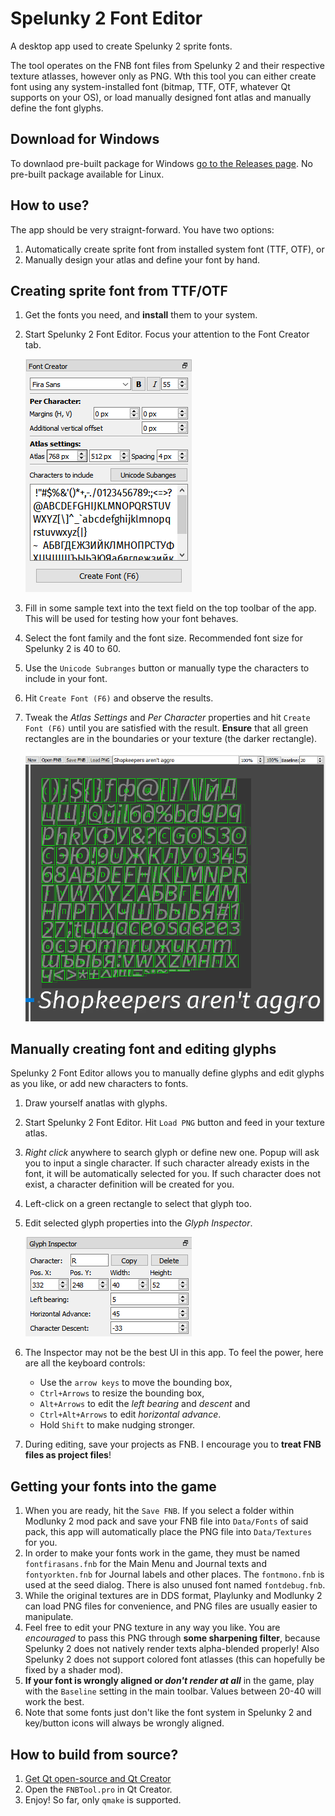 # Spelunky 2 Font Editor
A desktop app used to create Spelunky 2 sprite fonts.

The tool operates on the FNB font files from Spelunky 2 and their respective texture atlasses, however only as PNG. Wth this tool you can either create font using any system-installed font (bitmap, TTF, OTF, whatever Qt supports on your OS), or load manually designed font atlas and manually define the font glyphs.

## Download for Windows
To downlaod pre-built package for Windows [go to the Releases page](https://github.com/spelunky-fyi/Spelunky-2-Font-Editor/releases). No pre-built package available for Linux. 

## How to use?
The app should be very straignt-forward. You have two options:
1. Automatically create sprite font from installed system font (TTF, OTF), or
1. Manually design your atlas and define your font by hand.

## Creating sprite font from TTF/OTF
1. Get the fonts you need, and **install** them to your system.
1. Start Spelunky 2 Font Editor. Focus your attention to the Font Creator tab.

	![](https://raw.githubusercontent.com/spelunky-fyi/Spelunky-2-Font-Editor/main/images/font-creator.png)

1. Fill in some sample text into the text field on the top toolbar of the app. This will be used for testing how your font behaves.
1. Select the font family and the font size. Recommended font size for Spelunky 2 is 40 to 60.
1. Use the `Unicode Subranges` button or manually type the characters to include in your font.
1. Hit `Create Font (F6)` and observe the results.
1. Tweak the *Atlas Settings* and *Per Character*  properties and hit `Create Font (F6)` until you are satisfied with the result. **Ensure** that all green rectangles are in the boundaries or your texture (the darker rectangle).

	![](https://raw.githubusercontent.com/spelunky-fyi/Spelunky-2-Font-Editor/main/images/font-glyphs.png)

## Manually creating font and editing glyphs
Spelunky 2 Font Editor allows you to manually define glyphs and edit glyphs as you like, or add new characters to fonts.

1. Draw yourself anatlas with glyphs. 
1. Start Spelunky 2 Font Editor. Hit `Load PNG` button and feed in your texture atlas.
1. *Right click* anywhere to search glyph or define new one. Popup will ask you to input a single character. If such character already exists in the font, it will be automatically selected for you. If such character does not exist, a character definition will be created for you.
1. Left-click on a  green rectangle to select that glyph too.
1. Edit selected glyph properties into the *Glyph Inspector*.

	![](https://raw.githubusercontent.com/spelunky-fyi/Spelunky-2-Font-Editor/main/images/glyph-inspector.png)
 

1. The Inspector may not be the best UI in this app. To feel the power, here are all the keyboard controls:
	+ Use the `arrow keys` to move the bounding box, 
	+ `Ctrl+Arrows` to resize the bounding box, 
	+ `Alt+Arrows` to edit the *left bearing* and *descent* and 
	+ `Ctrl+Alt+Arrows` to edit *horizontal advance*.
	+ Hold `Shift` to make nudging stronger.
1. During editing, save your projects as FNB. I encourage you to **treat FNB files as project files**!


## Getting your fonts into the game
1. When you are ready, hit the `Save FNB`. If you select a folder within Modlunky 2 mod pack and save your FNB file into `Data/Fonts` of said pack, this app will automatically place the PNG file into `Data/Textures` for you. 
1. In order to make your fonts work in the game, they must be named `fontfirasans.fnb` for the Main Menu and Journal texts and `fontyorkten.fnb` for Journal labels and other places. The `fontmono.fnb` is used at the seed dialog. There is also unused font named `fontdebug.fnb`.
1. While the original textures are in DDS format, Playlunky and Modlunky 2 can load PNG files for convenience, and PNG files are usually easier to manipulate.
1. Feel free to edit your PNG texture in any way you like. You are *encouraged* to pass this PNG through **some sharpening filter**, because Spelunky 2 does not natively render texts alpha-blended properly! Also Spelunky 2 does not support colored font atlasses (this can hopefully be fixed by a shader mod).
1. **If your font is wrongly aligned or _don't render at all_** in the game, play with the `Baseline` setting in the main toolbar. Values between 20-40 will work the best.
1. Note that some fonts just don't like the font system in Spelunky 2 and key/button icons will always be wrongly aligned.

## How to build from source?
1. [Get Qt open-source and Qt Creator](https://www.qt.io/download-open-source) 
1. Open the `FNBTool.pro` in Qt Creator.
1. Enjoy! So far, only `qmake` is supported.
